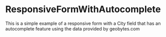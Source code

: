 # ResponsiveFormWithAutocomplete

This is a simple example of a responsive form with a City field that has an autocomplete feature using the data provided by geobytes.com

